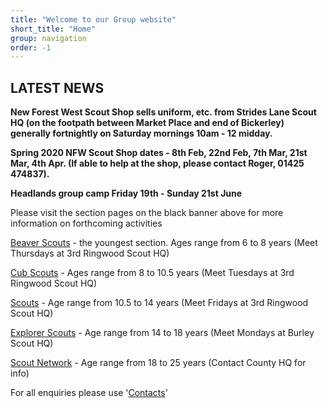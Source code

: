 ```yaml
---
title: "Welcome to our Group website"
short_title: "Home"
group: navigation
order: -1
---
```


## LATEST NEWS

**New Forest West Scout Shop sells uniform, etc. from Strides Lane Scout HQ (on the footpath between Market Place and end of Bickerley) generally fortnightly on Saturday mornings 10am - 12 midday.**

**Spring 2020 NFW Scout Shop dates - 8th Feb, 22nd Feb, 7th Mar, 21st Mar, 4th Apr. (If able to help at the shop, please contact Roger, 01425 474837).**

**Headlands group camp Friday 19th - Sunday 21st June**

Please visit the section pages on the black banner above for more information on forthcoming activities

[Beaver Scouts](/beavers/) - the youngest section. Ages range from 6 to 8 years (Meet Thursdays at 3rd Ringwood Scout HQ)

[Cub Scouts](/cubs/) - Ages range from 8 to 10.5 years (Meet Tuesdays at 3rd Ringwood Scout HQ)

[Scouts](/scouts/) - Age range from 10.5 to 14 years (Meet Fridays at 3rd Ringwood Scout HQ)

[Explorer Scouts](/explorers/) - Age range from 14 to 18 years (Meet Mondays at Burley Scout HQ)

[Scout Network](https://www.hampshirescouting.org.uk/youth-programme/scout-network/) - Age range from 18 to 25 years (Contact County HQ for info)

For all enquiries please use '[Contacts](/contacts/)'
